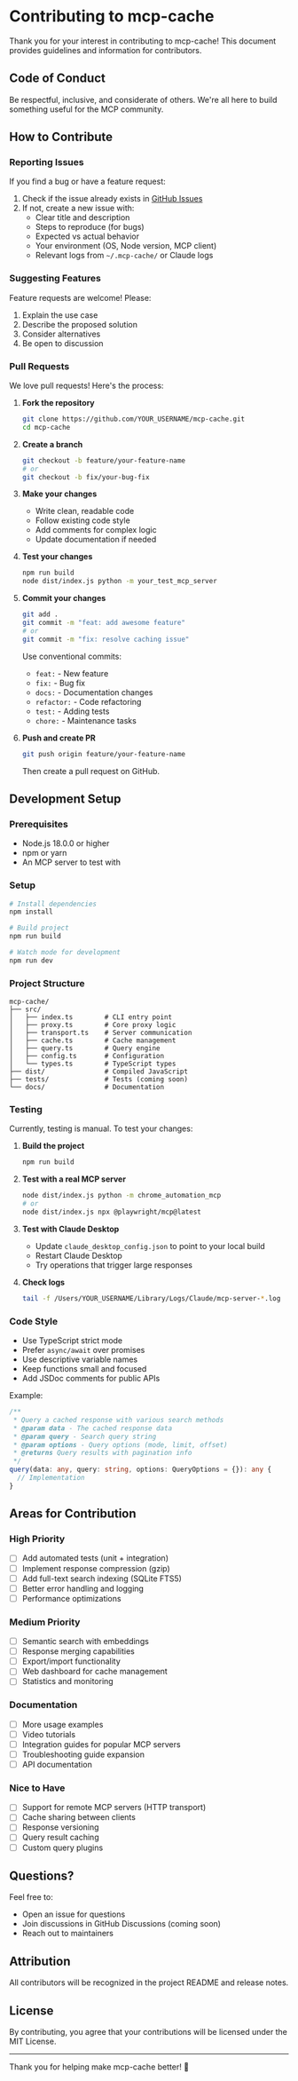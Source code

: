 # Contributing to mcp-cache

Thank you for your interest in contributing to mcp-cache! This document provides guidelines and information for contributors.

## Code of Conduct

Be respectful, inclusive, and considerate of others. We're all here to build something useful for the MCP community.

## How to Contribute

### Reporting Issues

If you find a bug or have a feature request:

1. Check if the issue already exists in [GitHub Issues](https://github.com/swapnilsurdi/mcp-cache/issues)
2. If not, create a new issue with:
   - Clear title and description
   - Steps to reproduce (for bugs)
   - Expected vs actual behavior
   - Your environment (OS, Node version, MCP client)
   - Relevant logs from `~/.mcp-cache/` or Claude logs

### Suggesting Features

Feature requests are welcome! Please:

1. Explain the use case
2. Describe the proposed solution
3. Consider alternatives
4. Be open to discussion

### Pull Requests

We love pull requests! Here's the process:

1. **Fork the repository**
   ```bash
   git clone https://github.com/YOUR_USERNAME/mcp-cache.git
   cd mcp-cache
   ```

2. **Create a branch**
   ```bash
   git checkout -b feature/your-feature-name
   # or
   git checkout -b fix/your-bug-fix
   ```

3. **Make your changes**
   - Write clean, readable code
   - Follow existing code style
   - Add comments for complex logic
   - Update documentation if needed

4. **Test your changes**
   ```bash
   npm run build
   node dist/index.js python -m your_test_mcp_server
   ```

5. **Commit your changes**
   ```bash
   git add .
   git commit -m "feat: add awesome feature"
   # or
   git commit -m "fix: resolve caching issue"
   ```

   Use conventional commits:
   - `feat:` - New feature
   - `fix:` - Bug fix
   - `docs:` - Documentation changes
   - `refactor:` - Code refactoring
   - `test:` - Adding tests
   - `chore:` - Maintenance tasks

6. **Push and create PR**
   ```bash
   git push origin feature/your-feature-name
   ```
   Then create a pull request on GitHub.

## Development Setup

### Prerequisites

- Node.js 18.0.0 or higher
- npm or yarn
- An MCP server to test with

### Setup

```bash
# Install dependencies
npm install

# Build project
npm run build

# Watch mode for development
npm run dev
```

### Project Structure

```
mcp-cache/
├── src/
│   ├── index.ts        # CLI entry point
│   ├── proxy.ts        # Core proxy logic
│   ├── transport.ts    # Server communication
│   ├── cache.ts        # Cache management
│   ├── query.ts        # Query engine
│   ├── config.ts       # Configuration
│   └── types.ts        # TypeScript types
├── dist/               # Compiled JavaScript
├── tests/              # Tests (coming soon)
└── docs/               # Documentation
```

### Testing

Currently, testing is manual. To test your changes:

1. **Build the project**
   ```bash
   npm run build
   ```

2. **Test with a real MCP server**
   ```bash
   node dist/index.js python -m chrome_automation_mcp
   # or
   node dist/index.js npx @playwright/mcp@latest
   ```

3. **Test with Claude Desktop**
   - Update `claude_desktop_config.json` to point to your local build
   - Restart Claude Desktop
   - Try operations that trigger large responses

4. **Check logs**
   ```bash
   tail -f /Users/YOUR_USERNAME/Library/Logs/Claude/mcp-server-*.log
   ```

### Code Style

- Use TypeScript strict mode
- Prefer `async/await` over promises
- Use descriptive variable names
- Keep functions small and focused
- Add JSDoc comments for public APIs

Example:

```typescript
/**
 * Query a cached response with various search methods
 * @param data - The cached response data
 * @param query - Search query string
 * @param options - Query options (mode, limit, offset)
 * @returns Query results with pagination info
 */
query(data: any, query: string, options: QueryOptions = {}): any {
  // Implementation
}
```

## Areas for Contribution

### High Priority

- [ ] Add automated tests (unit + integration)
- [ ] Implement response compression (gzip)
- [ ] Add full-text search indexing (SQLite FTS5)
- [ ] Better error handling and logging
- [ ] Performance optimizations

### Medium Priority

- [ ] Semantic search with embeddings
- [ ] Response merging capabilities
- [ ] Export/import functionality
- [ ] Web dashboard for cache management
- [ ] Statistics and monitoring

### Documentation

- [ ] More usage examples
- [ ] Video tutorials
- [ ] Integration guides for popular MCP servers
- [ ] Troubleshooting guide expansion
- [ ] API documentation

### Nice to Have

- [ ] Support for remote MCP servers (HTTP transport)
- [ ] Cache sharing between clients
- [ ] Response versioning
- [ ] Query result caching
- [ ] Custom query plugins

## Questions?

Feel free to:
- Open an issue for questions
- Join discussions in GitHub Discussions (coming soon)
- Reach out to maintainers

## Attribution

All contributors will be recognized in the project README and release notes.

## License

By contributing, you agree that your contributions will be licensed under the MIT License.

---

Thank you for helping make mcp-cache better! 🚀